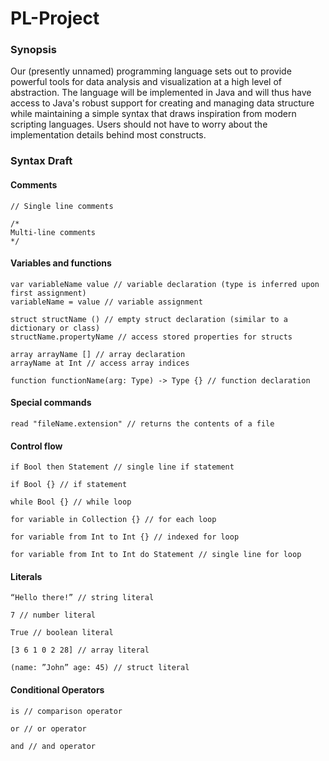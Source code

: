 # PL-Project

### Synopsis

Our (presently unnamed) programming language sets out to provide powerful tools for data analysis and visualization at a high level of abstraction. The language will be implemented in Java and will thus have access to Java's robust support for creating and managing data structure while maintaining a simple syntax that draws inspiration from modern scripting languages. Users should not have to worry about the implementation details behind most constructs.

### Syntax Draft

#### Comments
```
// Single line comments

/* 
Multi-line comments  
*/
```

#### Variables and functions
```
var variableName value // variable declaration (type is inferred upon first assignment)
variableName = value // variable assignment

struct structName () // empty struct declaration (similar to a dictionary or class)
structName.propertyName // access stored properties for structs

array arrayName [] // array declaration
arrayName at Int // access array indices

function functionName(arg: Type) -> Type {} // function declaration
```

#### Special commands
```
read "fileName.extension" // returns the contents of a file
```

#### Control flow
```
if Bool then Statement // single line if statement

if Bool {} // if statement

while Bool {} // while loop

for variable in Collection {} // for each loop

for variable from Int to Int {} // indexed for loop

for variable from Int to Int do Statement // single line for loop
```

#### Literals
```
“Hello there!” // string literal

7 // number literal

True // boolean literal

[3 6 1 0 2 28] // array literal

(name: ”John” age: 45) // struct literal
```

#### Conditional Operators
```
is // comparison operator

or // or operator

and // and operator
```
